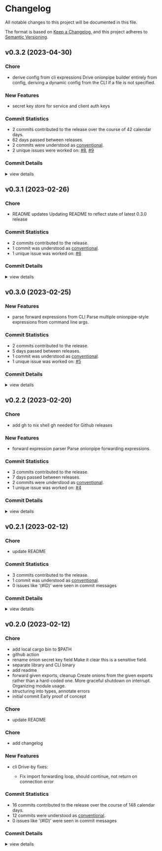 # Changelog

All notable changes to this project will be documented in this file.

The format is based on [Keep a Changelog](https://keepachangelog.com/en/1.0.0/),
and this project adheres to [Semantic Versioning](https://semver.org/spec/v2.0.0.html).

## v0.3.2 (2023-04-30)

### Chore

 - <csr-id-401c60cf746b727c35e60bdeb29e280f0449ff8e/> derive config from cli expressions
   Drive onionpipe builder entirely from config, deriving a dynamic config
   from the CLI if a file is not specified.

### New Features

 - <csr-id-70a15cabbbd8fdbdab8e61da9c36fffaf0d7cead/> secret key store for service and client auth keys

### Commit Statistics

<csr-read-only-do-not-edit/>

 - 2 commits contributed to the release over the course of 42 calendar days.
 - 62 days passed between releases.
 - 2 commits were understood as [conventional](https://www.conventionalcommits.org).
 - 2 unique issues were worked on: [#8](https://github.com/cmars/onionpipe-rs/issues/8), [#9](https://github.com/cmars/onionpipe-rs/issues/9)

### Commit Details

<csr-read-only-do-not-edit/>

<details><summary>view details</summary>

 * **[#8](https://github.com/cmars/onionpipe-rs/issues/8)**
    - derive config from cli expressions ([`401c60c`](https://github.com/cmars/onionpipe-rs/commit/401c60cf746b727c35e60bdeb29e280f0449ff8e))
 * **[#9](https://github.com/cmars/onionpipe-rs/issues/9)**
    - secret key store for service and client auth keys ([`70a15ca`](https://github.com/cmars/onionpipe-rs/commit/70a15cabbbd8fdbdab8e61da9c36fffaf0d7cead))
</details>

## v0.3.1 (2023-02-26)

<csr-id-fe374c36842ce95366842e3b141a25147b94fd07/>

### Chore

 - <csr-id-fe374c36842ce95366842e3b141a25147b94fd07/> README updates
   Updating README to reflect state of latest 0.3.0 release

### Commit Statistics

<csr-read-only-do-not-edit/>

 - 2 commits contributed to the release.
 - 1 commit was understood as [conventional](https://www.conventionalcommits.org).
 - 1 unique issue was worked on: [#6](https://github.com/cmars/onionpipe-rs/issues/6)

### Commit Details

<csr-read-only-do-not-edit/>

<details><summary>view details</summary>

 * **[#6](https://github.com/cmars/onionpipe-rs/issues/6)**
    - README updates ([`fe374c3`](https://github.com/cmars/onionpipe-rs/commit/fe374c36842ce95366842e3b141a25147b94fd07))
 * **Uncategorized**
    - Release onionpipe v0.3.1 ([`446a55c`](https://github.com/cmars/onionpipe-rs/commit/446a55c57f9e26322fa2d35abd3cad5c7a998e0d))
</details>

## v0.3.0 (2023-02-25)

### New Features

 - <csr-id-b5554e040254cd4639b741f3d5b256857c126662/> parse forward expressions from CLI
   Parse multiple onionpipe-style expressions from command line args.

### Commit Statistics

<csr-read-only-do-not-edit/>

 - 2 commits contributed to the release.
 - 5 days passed between releases.
 - 1 commit was understood as [conventional](https://www.conventionalcommits.org).
 - 1 unique issue was worked on: [#5](https://github.com/cmars/onionpipe-rs/issues/5)

### Commit Details

<csr-read-only-do-not-edit/>

<details><summary>view details</summary>

 * **[#5](https://github.com/cmars/onionpipe-rs/issues/5)**
    - parse forward expressions from CLI ([`b5554e0`](https://github.com/cmars/onionpipe-rs/commit/b5554e040254cd4639b741f3d5b256857c126662))
 * **Uncategorized**
    - Release onionpipe v0.3.0 ([`bf2c441`](https://github.com/cmars/onionpipe-rs/commit/bf2c441c5a3cc0bfc813ee86abe673f57cc097a2))
</details>

## v0.2.2 (2023-02-20)

<csr-id-959c781bcca5a17d23edc388734f3ec232dfc3aa/>

### Chore

 - <csr-id-959c781bcca5a17d23edc388734f3ec232dfc3aa/> add gh to nix shell
   gh needed for Github releases

### New Features

 - <csr-id-28c832efe646a3c51d912ce9d2de487491b8065d/> forward expression parser
   Parse onionpipe forwarding expressions.

### Commit Statistics

<csr-read-only-do-not-edit/>

 - 3 commits contributed to the release.
 - 7 days passed between releases.
 - 2 commits were understood as [conventional](https://www.conventionalcommits.org).
 - 1 unique issue was worked on: [#4](https://github.com/cmars/onionpipe-rs/issues/4)

### Commit Details

<csr-read-only-do-not-edit/>

<details><summary>view details</summary>

 * **[#4](https://github.com/cmars/onionpipe-rs/issues/4)**
    - forward expression parser ([`28c832e`](https://github.com/cmars/onionpipe-rs/commit/28c832efe646a3c51d912ce9d2de487491b8065d))
 * **Uncategorized**
    - Release onionpipe v0.2.2 ([`122cbfa`](https://github.com/cmars/onionpipe-rs/commit/122cbfaa29c83efa5b7aced271fed74bfdfb5184))
    - add gh to nix shell ([`959c781`](https://github.com/cmars/onionpipe-rs/commit/959c781bcca5a17d23edc388734f3ec232dfc3aa))
</details>

## v0.2.1 (2023-02-12)

<csr-id-88be3cb690686fdb5c1d1d76f6b5e06e1431e3d7/>

### Chore

 - <csr-id-88be3cb690686fdb5c1d1d76f6b5e06e1431e3d7/> update README

### Commit Statistics

<csr-read-only-do-not-edit/>

 - 3 commits contributed to the release.
 - 1 commit was understood as [conventional](https://www.conventionalcommits.org).
 - 0 issues like '(#ID)' were seen in commit messages

### Commit Details

<csr-read-only-do-not-edit/>

<details><summary>view details</summary>

 * **Uncategorized**
    - Release onionpipe v0.2.1 ([`a46e82d`](https://github.com/cmars/onionpipe-rs/commit/a46e82df1ee9ce654dc64d7f00e335aaabbd79aa))
    - Release onionpipe v0.2.0 ([`6c505c9`](https://github.com/cmars/onionpipe-rs/commit/6c505c942cc9890a417f7775caff6a156ba19142))
    - update README ([`88be3cb`](https://github.com/cmars/onionpipe-rs/commit/88be3cb690686fdb5c1d1d76f6b5e06e1431e3d7))
</details>

## v0.2.0 (2023-02-12)

<csr-id-d096a5da2184ec04b1bbc1e02daf5bbc7c92250a/>
<csr-id-33b49d8f51496150fffae29f8d4ed746c0007f6e/>
<csr-id-f87b6b5a8b306f374ae9c4ea9a9c93abafb4e7f4/>
<csr-id-34b147be23f53e1b62bfa2f57301e0e9b86ac48f/>
<csr-id-dc64dbe89246a1a356a2a33d1fd29cecb9aff314/>
<csr-id-c9306cb34ecdd39393f65e20b83f13e8f671b66b/>
<csr-id-09760db9d14cd693b4e0f7f5784f48711ac1849b/>
<csr-id-ce286536a3833182ac650868d2263f426ef7fcf0/>
<csr-id-f85ff121415d0e482447d398b70a86fcac7b7f8a/>
<csr-id-88be3cb690686fdb5c1d1d76f6b5e06e1431e3d7/>

### Chore

 - <csr-id-d096a5da2184ec04b1bbc1e02daf5bbc7c92250a/> add local cargo bin to $PATH
 - <csr-id-33b49d8f51496150fffae29f8d4ed746c0007f6e/> github action
 - <csr-id-f87b6b5a8b306f374ae9c4ea9a9c93abafb4e7f4/> rename onion secret key field
   Make it clear this is a sensitive field.
 - <csr-id-34b147be23f53e1b62bfa2f57301e0e9b86ac48f/> separate library and CLI binary
 - <csr-id-dc64dbe89246a1a356a2a33d1fd29cecb9aff314/> add readme
 - <csr-id-c9306cb34ecdd39393f65e20b83f13e8f671b66b/> forward given exports, cleanup
   Create onions from the given exports rather than a hard-coded one.
   More graceful shutdown on interrupt.
   Organizing module usage.
 - <csr-id-09760db9d14cd693b4e0f7f5784f48711ac1849b/> structuring into types, annotate errors
 - <csr-id-ce286536a3833182ac650868d2263f426ef7fcf0/> initial commit
   Early proof of concept

### Chore

 - <csr-id-88be3cb690686fdb5c1d1d76f6b5e06e1431e3d7/> update README

### Chore

 - <csr-id-f85ff121415d0e482447d398b70a86fcac7b7f8a/> add changelog

### New Features

<csr-id-47c9f702b93b6a582bfbd9cb15190b13c86a71f0/>
<csr-id-2062d9a439e45d7ca8cf7e4c38ede9215a794059/>

 - <csr-id-52b4077cf2a4532d3eeadfcd32ac2e97f14c5872/> cli
   Drive-by fixes:
   - Fix import forwarding loop, should continue, not return on connection
   error

### Commit Statistics

<csr-read-only-do-not-edit/>

 - 16 commits contributed to the release over the course of 148 calendar days.
 - 12 commits were understood as [conventional](https://www.conventionalcommits.org).
 - 0 issues like '(#ID)' were seen in commit messages

### Commit Details

<csr-read-only-do-not-edit/>

<details><summary>view details</summary>

 * **Uncategorized**
    - Release onionpipe v0.2.0 ([`4b24e2e`](https://github.com/cmars/onionpipe-rs/commit/4b24e2e1081f69fb4e0e28efce259f3b0b979951))
    - add changelog ([`f85ff12`](https://github.com/cmars/onionpipe-rs/commit/f85ff121415d0e482447d398b70a86fcac7b7f8a))
    - Release onionpipe v0.2.0 ([`2b677d3`](https://github.com/cmars/onionpipe-rs/commit/2b677d3c7d00143c83a55f8e5c1328562e6667ae))
    - add local cargo bin to $PATH ([`d096a5d`](https://github.com/cmars/onionpipe-rs/commit/d096a5da2184ec04b1bbc1e02daf5bbc7c92250a))
    - Merge pull request #3 from cmars/feat/cli ([`5dc3f04`](https://github.com/cmars/onionpipe-rs/commit/5dc3f04522c952826a08b5045241b3d20cbc8230))
    - cli ([`52b4077`](https://github.com/cmars/onionpipe-rs/commit/52b4077cf2a4532d3eeadfcd32ac2e97f14c5872))
    - github action ([`33b49d8`](https://github.com/cmars/onionpipe-rs/commit/33b49d8f51496150fffae29f8d4ed746c0007f6e))
    - rename onion secret key field ([`f87b6b5`](https://github.com/cmars/onionpipe-rs/commit/f87b6b5a8b306f374ae9c4ea9a9c93abafb4e7f4))
    - Merge pull request #2 from cmars/feat/config ([`3ccfa64`](https://github.com/cmars/onionpipe-rs/commit/3ccfa64ac746757bc05beff1723d8f6ead367a6f))
    - config file ([`47c9f70`](https://github.com/cmars/onionpipe-rs/commit/47c9f702b93b6a582bfbd9cb15190b13c86a71f0))
    - separate library and CLI binary ([`34b147b`](https://github.com/cmars/onionpipe-rs/commit/34b147be23f53e1b62bfa2f57301e0e9b86ac48f))
    - implement imports ([`2062d9a`](https://github.com/cmars/onionpipe-rs/commit/2062d9a439e45d7ca8cf7e4c38ede9215a794059))
    - add readme ([`dc64dbe`](https://github.com/cmars/onionpipe-rs/commit/dc64dbe89246a1a356a2a33d1fd29cecb9aff314))
    - forward given exports, cleanup ([`c9306cb`](https://github.com/cmars/onionpipe-rs/commit/c9306cb34ecdd39393f65e20b83f13e8f671b66b))
    - structuring into types, annotate errors ([`09760db`](https://github.com/cmars/onionpipe-rs/commit/09760db9d14cd693b4e0f7f5784f48711ac1849b))
    - initial commit ([`ce28653`](https://github.com/cmars/onionpipe-rs/commit/ce286536a3833182ac650868d2263f426ef7fcf0))
</details>

